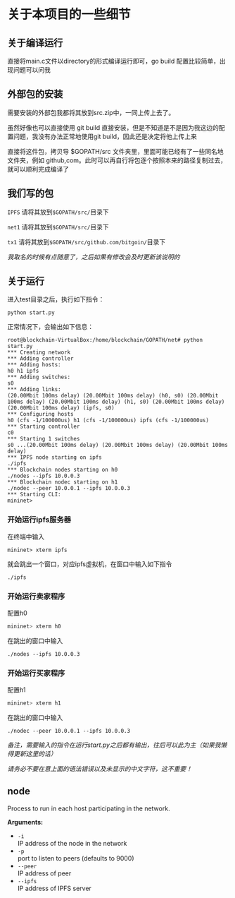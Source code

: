 # 关于本项目的一些细节

## 关于编译运行

直接将main.c文件以directory的形式编译运行即可，go build 配置比较简单，出现问题可以问我

## 外部包的安装

需要安装的外部包我都将其放到src.zip中，一同上传上去了。

虽然好像也可以直接使用 git build 直接安装，但是不知道是不是因为我这边的配置问题，我没有办法正常地使用git build，因此还是决定将他上传上来

直接将这件包，拷贝导 $GOPATH/src 文件夹里，里面可能已经有了一些同名地文件夹，例如 github,com。此时可以再自行将包逐个按照本来的路径复制过去，就可以顺利完成编译了

## 我们写的包

`IPFS` 请将其放到`$GOPATH/src/`目录下

`net1` 请将其放到`$GOPATH/src/`目录下

`tx1` 请将其放到`$GOPATH/src/github.com/bitgoin/`目录下

*我取名的时候有点随意了，之后如果有修改会及时更新该说明的*

## 关于运行

进入test目录之后，执行如下指令：

```shell
python start.py
```

正常情况下，会输出如下信息：

```shell
root@blockchain-VirtualBox:/home/blockchain/GOPATH/net# python start.py 
*** Creating network
*** Adding controller
*** Adding hosts:
h0 h1 ipfs 
*** Adding switches:
s0 
*** Adding links:
(20.00Mbit 100ms delay) (20.00Mbit 100ms delay) (h0, s0) (20.00Mbit 100ms delay) (20.00Mbit 100ms delay) (h1, s0) (20.00Mbit 100ms delay) (20.00Mbit 100ms delay) (ipfs, s0) 
*** Configuring hosts
h0 (cfs -1/100000us) h1 (cfs -1/100000us) ipfs (cfs -1/100000us) 
*** Starting controller
c0 
*** Starting 1 switches
s0 ...(20.00Mbit 100ms delay) (20.00Mbit 100ms delay) (20.00Mbit 100ms delay) 
*** IPFS node starting on ipfs
./ipfs
*** Blockchain nodes starting on h0
./nodes --ipfs 10.0.0.3 
*** Blockchain nodec starting on h1
./nodec --peer 10.0.0.1 --ipfs 10.0.0.3
*** Starting CLI:
mininet> 
```

### 开始运行ipfs服务器

在终端中输入

```shell
mininet> xterm ipfs
```

就会跳出一个窗口，对应ipfs虚拟机，在窗口中输入如下指令

```shell
./ipfs
```

### 开始运行卖家程序

配置h0

```c
mininet> xterm h0
```

在跳出的窗口中输入

```shell
./nodes --ipfs 10.0.0.3 
```

### 开始运行买家程序

配置h1

```c
mininet> xterm h1
```

在跳出的窗口中输入

```shell
./nodec --peer 10.0.0.1 --ipfs 10.0.0.3
```

*备注，需要输入的指令在运行start.py之后都有输出，往后可以此为主（如果我懒得更新这里的话）*

*请务必不要在意上面的语法错误以及未显示的中文字符，这不重要！*

## node

Process to run in each host participating in the network.

**Arguments:**
- `-i`  
IP address of the node in the network
- `-p`  
port to listen to peers (defaults to 9000)
- `--peer`  
IP address of peer
- `--ipfs`  
IP address of IPFS server
